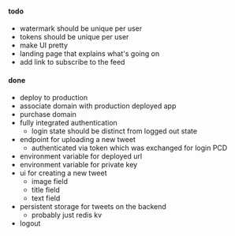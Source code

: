 #### todo

- watermark should be unique per user
- tokens should be unique per user
- make UI pretty
- landing page that explains what's going on
- add link to subscribe to the feed

#### done

- deploy to production
- associate domain with production deployed app
- purchase domain
- fully integrated authentication
  - login state should be distinct from logged out state
- endpoint for uploading a new tweet
  - authenticated via token which was exchanged for login PCD
- environment variable for deployed url
- environment variable for private key
- ui for creating a new tweet
  - image field
  - title field
  - text field
- persistent storage for tweets on the backend
  - probably just redis kv
- logout
